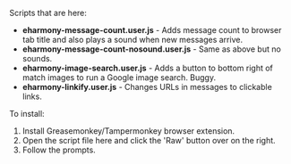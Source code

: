 Scripts that are here:

- **eharmony-message-count.user.js** - Adds message count to browser tab title and also plays a sound when new messages arrive.
- **eharmony-message-count-nosound.user.js** - Same as above but no sounds.
- **eharmony-image-search.user.js** - Adds a button to bottom right of match images to run a Google image search. Buggy.
- **eharmony-linkify.user.js** - Changes URLs in messages to clickable links.

To install:

1. Install Greasemonkey/Tampermonkey browser extension.
2. Open the script file here and click the 'Raw' button over on the right.
3. Follow the prompts.
